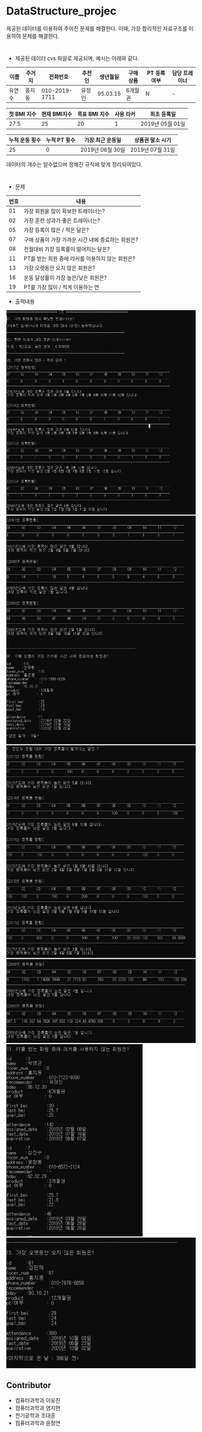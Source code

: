 # DataStructure_projec

제공된 데이터를 이용하여 주어진 문제를 해결한다.
이때, 가장 합리적인 자료구조를 이용하여 문제를 해결한다.

# 

- 제공된 데이터
cvs 파일로 제공되며, 예시는 아래와 같다.
  
  
이름 | 주거지 | 	전화번호| 추천인 |	생년월일| 구매상품 | PT 등록 여부 |	담당 트레이너 
------ | -----| -------------- | ----- | -------- | ------- | -- | ---- 
유연수 |	홍지동 |	010-2019-1711 |	유정인 |	95.03.15 |	6개월권 |	N |	-

첫 BMI 지수 |	현재 BMI지수 |	목표 BMI 지수	| 사용 라커	| 최초 등록일  
--- | --- | ---- | -- | ---------------- 
27.5 |	25 |	20 |	1 |	2019년 05월 01일 


누적 운동 횟수 |	누적 PT 횟수 |	가장 최근 운동일 |	상품권 말소 시기
-- | ---- | ------------ | ----------------
25 |	0 | 2019년 06월 30일 |	2019년 07월 31일



데이터의 개수는 알수없으며 정해진 규칙에 맞게 정리되어있다.  

# 
  
  
  

- 문제  


번호 | 내용
---- | -----------------------------------------
01 | 가장 회원을 많이 확보한 트레이너는?
02 | 가장 훈련 성과가 좋은 트레이너는?
05 | 가장 등록이 많은 / 적은 달은?
07 | 구매 상품이 가장 가까운 시간 내에 종료하는 회원은?
08 | 전월대비 가장 등록률이 떨어지는 달은?
11 | PT를 받는 회원 중에 라커를 이용하지 않는 회원은?
13 | 가장 오랫동안 오지 않은 회원은?
16 | 운동 달성률이 가장 높은/낮은 회원은?
19 | PT를 가장 많이 / 적게 이용하는 연     
        
- 출력내용  


![1](./image/1.png)
![2](./image/2.png)
![3](./image/3.png)
![4](./image/4.png)
![5](./image/5.png)
![6](./image/6.png)

  
    
      
      

## Contributor
- 컴퓨터과학과 이유진
- 컴퓨터과학과 염지현
- 전기공학과 조대훈
- 컴퓨터과학과 윤정연

